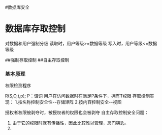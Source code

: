 #数据库安全
# 数据库存取控制
对数据和用户强制分级
读取时，用户等级>=数据等级
写入时，用户等级<=数据等级


##强制存取控制
##自主存取控制
### 基本原理
权限检测程序


R(S,O,t,p);
P：谓词
用户在访问数据时在满足P条件下，拥有T权限
存取控制实现：
1.按名称控制安全性--存储矩阵
2.按内容控制安全--视图

授权者权限被剥夺时，被授权者的权限也会被剥夺
自主存取控制安全问题：
1. 由于它的权限时就有传播性，因此比较难以管理，房门钥匙。
2. 


